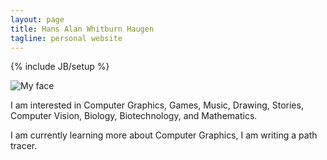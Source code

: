 ```yaml
---
layout: page
title: Hans Alan Whitburn Haugen
tagline: personal website
---
```

{% include JB/setup %}

![My face](https://avatars.githubusercontent.com/u/1408981?v=4)

I am interested in Computer Graphics, Games, Music, Drawing, Stories, Computer Vision, Biology, Biotechnology, and Mathematics.

I am currently learning more about Computer Graphics, I am writing a path tracer.
